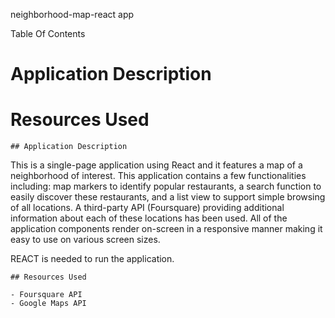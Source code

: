 neighborhood-map-react app


Table Of Contents

  # Application Description
  # Resources Used


    ## Application Description

This is a single-page application using React and it features a map of a neighborhood of interest. This application contains a few functionalities including: map markers to identify popular restaurants, a search function to easily discover these restaurants, and a list view to support simple browsing of all locations. A third-party API (Foursquare) providing additional information about each of these locations has been used.
All of the application components render on-screen in a responsive manner making it easy to use on various screen sizes.

REACT is needed to run the application.



    ## Resources Used

    - Foursquare API
    - Google Maps API